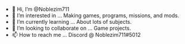 - 👋 Hi, I’m @Noblezim711
- 👀 I’m interested in ... Making games, programs, missions, and mods.
- 🌱 I’m currently learning ... About lots of subjects.
- 💞️ I’m looking to collaborate on ... Game projects.
- 📫 How to reach me ... Discord @ Noblezim711#5012

<!---
Noblezim711/Noblezim711 is a ✨ special ✨ repository because its `README.md` (this file) appears on your GitHub profile.
You can click the Preview link to take a look at your changes.
--->
